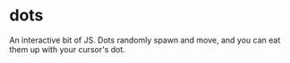 # dots
An interactive bit of JS. Dots randomly spawn and move, and you can eat them up with your cursor's dot.
